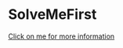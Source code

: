# SolveMeFirst
[Click on me for more information ](https://www.hackerrank.com/challenges/solve-me-first/problem) 